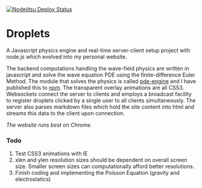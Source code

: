 [![Nodejitsu Deploy Status](http://webhooks.nodejitsu.com/bpostlethwaite/droplets.png)](https://webops.nodejitsu.com#droplets/webhooks)

# Droplets
A Javascript physics engine and real-time server-client setup project with node.js which evolved into my personal website.

The backend computations handling the wave-field physics are written in javascript and solve the wave equation PDE using the finite-difference Euler Method. The module that solves the physics is called [pde-engine](https://github.com/bpostlethwaite/pde-engine) and I have published this to [npm](https://npmjs.org/). The transparent overlay animations are all CSS3. Websockets connect the server to clients and employs a broadcast facility to register droplets clicked by a single user to all clients simultaneously. The server also parses markdown files which hold the site content into html and streams this data to the client upon connection.

_The website runs best on Chrome._

### Todo
1. Test CSS3 animations with IE
2. xlen and ylen resolution sizes should be dependent on overall screen size. Smaller screen sizes can computationally afford better resolutions.
3. Finish coding and implementing the Poisson Equation (gravity and electrostatics)
